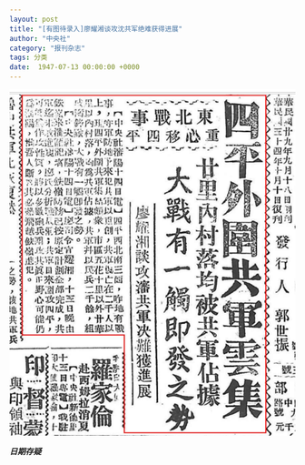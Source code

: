 ```yaml
---
layout: post
title: "[有图待录入]廖耀湘谈攻沈共军绝难获得进展"
author: "中央社"
category: "报刊杂志"
tags: 分类
date:  1947-07-13 00:00:00 +0000
---
```


![廖耀湘谈攻沈共军绝难获得进展（中央社）](../assets/images/newspapers/廖耀湘谈攻沈共军绝难获得进展（中央社）.png)

***日期存疑***

